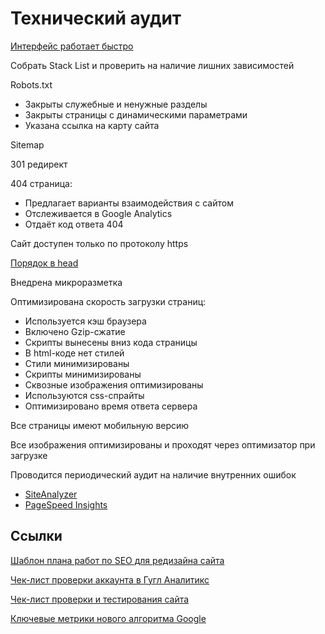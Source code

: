 # Технический аудит

[Интерфейс работает быстро](https://guides.kontur.ru/principles/responsetime/)

Собрать Stack List и проверить на наличие лишних зависимостей

Robots.txt
- Закрыты служебные и ненужные разделы
- Закрыты страницы с динамическими параметрами
- Указана ссылка на карту сайта

Sitemap

301 редирект

404 страница:
- Предлагает варианты взаимодействия с сайтом
- Отслеживается в Google Analytics
- Отдаёт код ответа 404

Сайт доступен только по протоколу https

[Порядок в head](../researches/head.md)

Внедрена микроразметка

Оптимизирована скорость загрузки страниц:
- Используется кэш браузера
- Включено Gzip-сжатие
- Скрипты вынесены вниз кода страницы
- В html-коде нет стилей
- Стили минимизированы
- Скрипты минимизированы
- Сквозные изображения оптимизированы
- Используются css-спрайты
- Оптимизировано время ответа сервера

Все страницы имеют мобильную версию

Все изображения оптимизированы и проходят через оптимизатор при загрузке

Проводится периодический аудит на наличие внутренних ошибок
- [SiteAnalyzer](https://site-analyzer.ru/)
- [PageSpeed Insights](https://pagespeed.web.dev)

## Ссылки
[Шаблон плана работ по SEO для редизайна сайта](https://docs.google.com/spreadsheets/d/1mfu0JKwcAIVEoWzacybh_qGA2G0ne2xNR-9ou8zEfJU/edit?usp=sharing)

[Чек-лист проверки аккаунта в Гугл Аналитикс](https://docs.google.com/spreadsheets/d/1nCZkMwZrwtDomq_trlYUX5nGnKjnWGfXo7Y4foZizwE/edit?usp=sharing)

[Чек-лист проверки и тестирования сайта](https://check.palpalych.ru/?ref=vc.ru)

[Ключевые метрики нового алгоритма Google](https://support.google.com/webmasters/answer/9205520?hl=ru)
